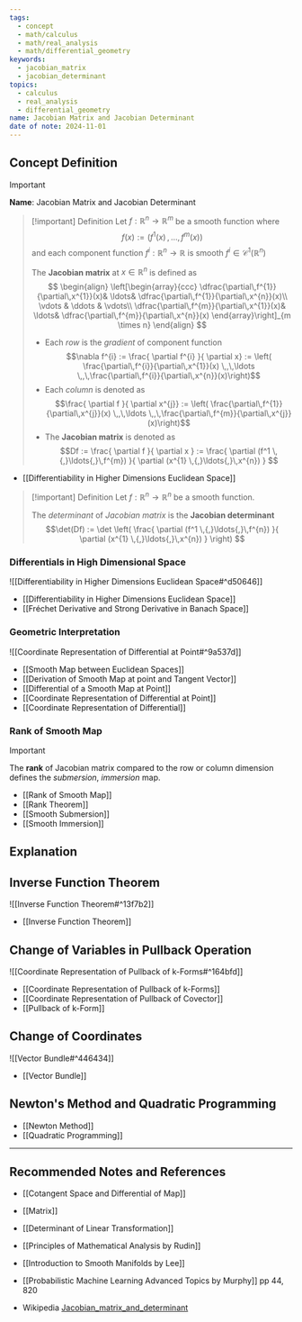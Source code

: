 ```yaml
---
tags:
  - concept
  - math/calculus
  - math/real_analysis
  - math/differential_geometry
keywords:
  - jacobian_matrix
  - jacobian_determinant
topics:
  - calculus
  - real_analysis
  - differential_geometry
name: Jacobian Matrix and Jacobian Determinant
date of note: 2024-11-01
---
```


## Concept Definition

>[!important]
>**Name**: Jacobian Matrix and Jacobian Determinant

>[!important] Definition
>Let $f: \mathbb{R}^{n} \to \mathbb{R}^{m}$ be a smooth function where $$f(x) := (f^{1}(x) \,{,}\ldots{,}\,f^{m}(x))$$ and  each component function $f^{i}: \mathbb{R}^{n} \to \mathbb{R}$ is smooth $f^{i}\in \mathcal{C}^{1}(\mathbb{R}^{n})$
>
>The **Jacobian matrix** at $x\in \mathbb{R}^{n}$  is defined as 
>$$
>\begin{align}
>  \left[\begin{array}{ccc}
> \dfrac{\partial\,f^{1}}{\partial\,x^{1}}(x)& \ldots& \dfrac{\partial\,f^{1}}{\partial\,x^{n}}(x)\\
> \vdots & \ddots & \vdots\\
> \dfrac{\partial\,f^{m}}{\partial\,x^{1}}(x)& \ldots& \dfrac{\partial\,f^{m}}{\partial\,x^{n}}(x)
> \end{array}\right]_{m \times n}
> \end{align}
>$$ 
>- Each *row* is the *gradient* of component function $$\nabla f^{i} := \frac{ \partial f^{i} }{ \partial x} := \left(  \frac{\partial\,f^{i}}{\partial\,x^{1}}(x) \,,\,\ldots \,,\,\frac{\partial\,f^{i}}{\partial\,x^{n}}(x)\right)$$
>- Each *column* is denoted as $$\frac{ \partial f }{ \partial x^{j}} := \left(  \frac{\partial\,f^{1}}{\partial\,x^{j}}(x) \,,\,\ldots \,,\,\frac{\partial\,f^{m}}{\partial\,x^{j}}(x)\right)$$
>- The **Jacobian matrix** is denoted as $$Df := \frac{ \partial f }{ \partial x } :=  \frac{ \partial (f^1 \,{,}\ldots{,}\,f^{m}) }{ \partial (x^{1} \,{,}\ldots{,}\,x^{n}) } $$

- [[Differentiability in Higher Dimensions Euclidean Space]]

>[!important] Definition
>Let $f: \mathbb{R}^{n} \to \mathbb{R}^{n}$ be a smooth function.
>
>The *determinant* of *Jacobian matrix* is the **Jacobian determinant**
>$$\det(Df) := \det \left( \frac{ \partial (f^1 \,{,}\ldots{,}\,f^{n}) }{ \partial (x^{1} \,{,}\ldots{,}\,x^{n}) }  \right) $$

### Differentials in High Dimensional Space

![[Differentiability in Higher Dimensions Euclidean Space#^d50646]]

- [[Differentiability in Higher Dimensions Euclidean Space]]
- [[Fréchet Derivative and Strong Derivative in Banach Space]]

### Geometric Interpretation

![[Coordinate Representation of Differential at Point#^9a537d]]

- [[Smooth Map between Euclidean Spaces]]
- [[Derivation of Smooth Map at point and Tangent Vector]]
- [[Differential of a Smooth Map at Point]]
- [[Coordinate Representation of Differential at Point]]
- [[Coordinate Representation of Differential]]

### Rank of Smooth Map 

>[!important]
>The **rank** of Jacobian matrix compared to the row or column dimension defines the *submersion*, *immersion* map.

- [[Rank of Smooth Map]]
- [[Rank Theorem]]
- [[Smooth Submersion]]
- [[Smooth Immersion]]


## Explanation



## Inverse Function Theorem

![[Inverse Function Theorem#^13f7b2]]

- [[Inverse Function Theorem]]



## Change of Variables in Pullback Operation

![[Coordinate Representation of Pullback of k-Forms#^164bfd]]

- [[Coordinate Representation of Pullback of k-Forms]]
- [[Coordinate Representation of Pullback of Covector]]
- [[Pullback of k-Form]]

## Change of Coordinates

![[Vector Bundle#^446434]]

- [[Vector Bundle]]

## Newton's Method and Quadratic Programming


- [[Newton Method]]
- [[Quadratic Programming]]



-----------
##  Recommended Notes and References



- [[Cotangent Space and Differential of Map]]

- [[Matrix]]
- [[Determinant of Linear Transformation]]


- [[Principles of Mathematical Analysis by Rudin]]
- [[Introduction to Smooth Manifolds by Lee]]
- [[Probabilistic Machine Learning Advanced Topics by Murphy]] pp 44, 820
- Wikipedia [Jacobian_matrix_and_determinant](https://en.wikipedia.org/wiki/Jacobian_matrix_and_determinant)